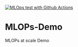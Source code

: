 [![MLOps test with Github Actions](https://github.com/sassanin/MLOPs-Demo/actions/workflows/main.yml/badge.svg)](https://github.com/sassanin/MLOPs-Demo/actions/workflows/main.yml)

# MLOPs-Demo
MLOPs at scale Demo
